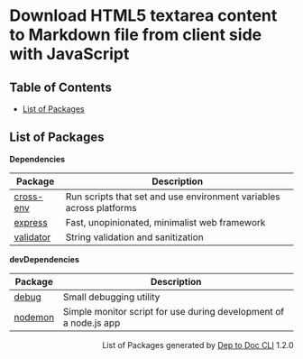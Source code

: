 # Download HTML5 textarea content to Markdown file from client side with JavaScript


Table of Contents
-----------------

- [List of Packages](#list-of-packages)


List of Packages
----------------

__Dependencies__

| Package                                                     | Description                                                         |
| ----------------------------------------------------------- | ------------------------------------------------------------------- |
| [cross-env](https://github.com/kentcdodds/cross-env#readme) | Run scripts that set and use environment variables across platforms |
| [express](http://expressjs.com/)                            | Fast, unopinionated, minimalist web framework                       |
| [validator](https://github.com/chriso/validator.js)         | String validation and sanitization                                  |


__devDependencies__

| Package                                                     | Description                                                         |
| ----------------------------------------------------------- | ------------------------------------------------------------------- |
| [debug](https://github.com/visionmedia/debug#readme)        | Small debugging utility                                             |
| [nodemon](http://nodemon.io)                                | Simple monitor script for use during development of a node.js app   |


<div align="right">
  List of Packages generated by <a href="https://github.com/Drozerah/dep-to-doc-cli.git">Dep to Doc CLI</a> 1.2.0
</div>
